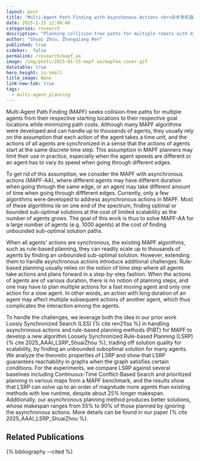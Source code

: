 ```yaml
---
layout: post
title: "Multi-Agent Path Finding with Asynchonous Actions <br>异步多机路径规划"
date: 2025-1-15 12:00:00
categories: research
description: "Planning collision-free paths for multiple robots with differnt durations"
author: "Shuai Zhou, Zhongqiang Ren"
published: true
sidebar:  false
permalink: /research/mapf_aa
image: /img/posts/2025-01-15-mapf_aa/mapfaa_cover.gif
datatable: true
hero_height: is-small
title_image: None
link-new-tab: true
tags:
  - multi-agent_planning
---
```


Multi-Agent Path Finding (MAPF) seeks collision-free paths for multiple agents from their respective starting locations to their respective goal locations while minimizing path costs. Although many MAPF algorithms were developed and can handle up to thousands of agents, they usually rely on the assumption that each action of the agent takes a time unit, and the actions of all agents are synchronized in a sense that the actions of agents start at the same discrete time step. This assumption in MAPF planners may limit their use in practice, especially when the agent speeds are different or an agent has to vary its speed when going through different edges. 

To get rid of this assumption, we consider the MAPF with asynchronous actions (MAPF-AA), where different agents may have different duration when going through the same edge, or an agent may take different amount of time when going through diffferent edges. Currently, only a few algorithms were developed to address asynchronous actions in MAPF. Most of these algorithms lie on one end of the spectrum, finding optimal or bounded sub-optimal solutions at the cost of limited scalability as the number of agents grows. The goal of this work is thus to solve MAPF-AA for a large number of agents (e.g. 1000 agents) at the cost of finding unbounded sub-optimal solution paths.

When all agents' actions are synchronous, the existing MAPF algorithms, such as rule-based planning, they can readily scale up to thousands of agents by finding an unbounded sub-optimal solution. However, extending them to handle asynchronous actions introduce additional challenges: Rule-based planning usually relies on the notion of time step where all agents take actions and plans forward in a step-by-step fashion. When the actions of agents are of various duration, there is no notion of planning steps, and one may have to plan multiple actions for a fast moving agent and only one action for a slow agent. In other words, an action with long duration of an agent may affect multiple subsequent actions of another agent, which thus complicates the interaction among the agents. 

To handle the challenges, we leverage both the idea in our prior work Loosly Synchronized Search (LSS) {% cite ren21lss %} in handling asynchronous actions and rule-based planning methods (PIBT) for MAPF to develop a new algorithm Loosely Synchronized Rule-based Planning (LSRP) {% cite 2025_AAAI_LSRP_ShuaiZhou %}, trading off solution quality for scalability, by finding an unbounded suboptimal solution for many agents. We analyze the theoretic properties of LSRP and show that LSRP guarantees reachability in graphs when the graph satisfies certain conditions. For the experiments, we compare LSRP against several baselines including Continuous-Time Conflict-Based Search and prioritized planning in various maps from a MAPF benchmark, and the results show that LSRP can solve up to an order of magnitude more agents than existing methods with low runtime, despite about 25% longer makespan. Additionally, our asynchronous planning method produces better solutions, whose makespan ranges from 55% to 90% of those planned by ignoring the asynchronous actions. More details can be found in our paper {% cite 2025_AAAI_LSRP_ShuaiZhou %}.


## Related Publications

{% bibliography --cited %}